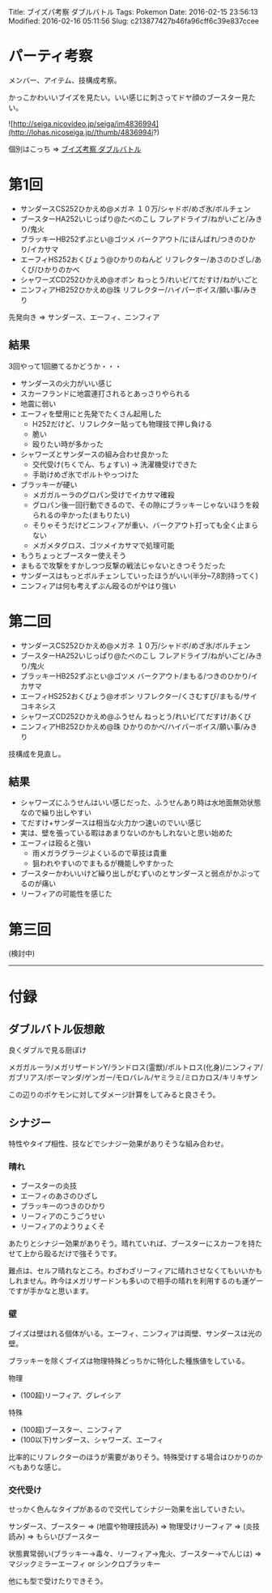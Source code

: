 Title: ブイズパ考察 ダブルバトル
Tags: Pokemon
Date: 2016-02-15 23:56:13
Modified: 2016-02-16 05:11:56
Slug: c213877427b46fa96cff6c39e837ccee

# パーティ考察

メンバー、アイテム、技構成考察。

かっこかわいいブイズを見たい。いい感じに刺さってドヤ顔のブースター見たい。

![http://seiga.nicovideo.jp/seiga/im4836994](http://lohas.nicoseiga.jp//thumb/4836994i?)

個別はこっち => [ブイズ考察 ダブルバトル](http://blog.muuny-blue.info/39d4b545fb02556829aab1db805021c3.html "ブイズ考察 ダブルバトル")

# 第1回

- サンダースCS252ひかえめ@メガネ １０万/シャドボ/めざ氷/ボルチェン
- ブースターHA252いじっぱり@たべのこし フレアドライブ/ねがいごと/みきり/鬼火
- ブラッキーHB252ずぶとい@ゴツメ バークアウト/にほんばれ/つきのひかり/イカサマ
- エーフィHS252おくびょう@ひかりのねんど リフレクター/あさのひざし/あくび/ひかりのかべ
- シャワーズCD252ひかえめ@オボン ねっとう/れいビ/てだすけ/ねがいごと
- ニンフィアHB252ひかえめ@珠 リフレクター/ハイパーボイス/願い事/みきり

先発向き => サンダース、エーフィ、ニンフィア

## 結果

3回やって1回勝てるかどうか・・・

- サンダースの火力がいい感じ
- スカーフランドに地震連打されるとあっさりやられる
- 地震に弱い
- エーフィを壁用にと先発でたくさん起用した
  - H252だけど、リフレクター貼っても物理技で押し負ける
  - 脆い
  - 殴りたい時が多かった
- シャワーズとサンダースの組み合わせ良かった
  - 交代受け(ちくでん、ちょすい) -> 洗濯機受けできた
  - 手助けめざ氷でボルトやっつけた
- ブラッキーが硬い
  - メガガルーラのグロパン受けでイカサマ確殺
  - グロパン後一回行動できるので、その隙にブラッキーじゃないほうを殺られるの辛かった(まもりたい)
  - そりゃそうだけどニンフィアが重い、バークアウト打っても全く止まらない
  - メガメタグロス、ゴツメイカサマで処理可能
- もうちょっとブースター使えそう
- まもるで攻撃をすかしつつ反撃の戦法じゃないときつそうだった
- サンダースはもっとボルチェンしていったほうがいい(半分~7,8割持ってく)
- ニンフィアは何も考えずぶん殴るのがやはり強い

# 第二回

- サンダースCS252ひかえめ@メガネ １０万/シャドボ/めざ氷/ボルチェン
- ブースターHA252いじっぱり@たべのこし フレアドライブ/ねがいごと/みきり/鬼火
- ブラッキーHB252ずぶとい@ゴツメ バークアウト/まもる/つきのひかり/イカサマ
- エーフィHS252おくびょう@オボン リフレクター/くさむすび/まもる/サイコキネシス
- シャワーズCD252ひかえめ@ふうせん ねっとう/れいビ/てだすけ/あくび
- ニンフィアHB252ひかえめ@珠 ひかりのかべ/ハイパーボイス/願い事/みきり

技構成を見直し。

## 結果

- シャワーズにふうせんはいい感じだった、ふうせんあり時は水地面無効状態なので繰り出しやすい
- てだすけ+サンダースは相当な火力かつ速いのでいい感じ
- 実は、壁を張っている暇はあまりないのかもしれないと思い始めた
- エーフィは殴ると強い
  - 雨メガラグラージよくいるので草技は貴重
  - 狙われやすいのでまもるが機能しやすかった
- ブースターかわいいけど繰り出しがむずいのとサンダースと弱点がかぶってるのが痛い
- リーフィアの可能性を感じた


# 第三回

(検討中)

---

# 付録

## ダブルバトル仮想敵

良くダブルで見る厨ぽけ

メガガルーラ/メガリザードンY/ランドロス(霊獣)/ボルトロス(化身)/ニンフィア/ガブリアス/ボーマンダ/ゲンガー/モロバレル/ヤミラミ/ミロカロス/キリキザン

この辺りのポケモンに対してダメージ計算をしてみると良さそう。

## シナジー

特性やタイプ相性、技などでシナジー効果がありそうな組み合わせ。

### 晴れ

- ブースターの炎技
- エーフィのあさのひざし
- ブラッキーのつきのひかり
- リーフィアのこうごうせい
- リーフィアのようりょくそ

あたりとシナジー効果がありそう。晴れていれば、ブースターにスカーフを持たせて上から殴るだけで強そうです。

難点は、セルフ晴れなところ。わざわざリーフィアに晴れさせなくてもいいかもしれません。昨今はメガリザードンも多いので相手の晴れを利用するのも運ゲーですが手かなと思います。

### 壁

ブイズは壁はれる個体がいる。エーフィ、ニンフィアは両壁、サンダースは光の壁。

ブラッキーを除くブイズは物理特殊どっちかに特化した種族値をしている。

物理

- (100超)リーフィア、グレイシア

特殊

- (100超)ブースター、ニンフィア
- (100以下)サンダース、シャワーズ、エーフィ

比率的にリフレクターのほうが需要がありそう。特殊受けする場合はひかりのかべもありな感じ。

### 交代受け

せっかく色んなタイプがあるので交代してシナジー効果を出していきたい。

サンダース、ブースター => (地震や物理技読み) => 物理受けリーフィア => (炎技読み) => もらいびブースター

状態異常弱い(ブラッキー→毒々、リーフィア→鬼火、ブースター→でんじは) => マジックミラーエーフィ or シンクロブラッキー

他にも型で受けたりできそう。